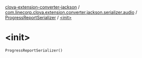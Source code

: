 [clova-extension-converter-jackson](../../index.md) / [com.linecorp.clova.extension.converter.jackson.serializer.audio](../index.md) / [ProgressReportSerializer](index.md) / [&lt;init&gt;](./-init-.md)

# &lt;init&gt;

`ProgressReportSerializer()`